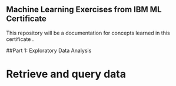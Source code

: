 ## Machine Learning Exercises from IBM ML Certificate
This repository will be a documentation for concepts learned in this certificate .

##Part 1: Exploratory Data Analysis

# Retrieve and query data
